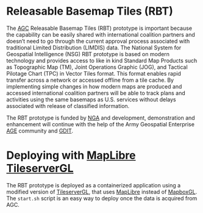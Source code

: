 # Releasable Basemap Tiles (RBT)

The [AGC](https://www.agc.army.mil/) Releasable Basemap Tiles (RBT) prototype is important because the capability can be easily shared with international coalition partners and doesn’t need to go through the current approval process associated with traditional Limited Distribution (LIMDIS) data. The National System for Geospatial Intelligence (NSG) RBT prototype is based on modern technology and provides access to like in kind Standard Map Products such as Topographic Map (TM), Joint Operations Graphic (JOG), and Tactical Pilotage Chart (TPC) in Vector Tiles format. This format enables rapid transfer across a network or accessed offline from a tile cache.  By implementing simple changes in how modern maps are produced and accessed international coalition partners will be able to track plans and activities using the same basemaps as U.S. services without delays associated with release of classified information.

The RBT prototype is funded by [NGA](https://www.nga.mil/) and development, demonstration and enhancement will continue with the help of the Army Geospatial Enterprise [AGE](https://www.agc.army.mil/Army-Geospatial-Enterprise/About/) community and [GDIT](https://www.gdit.com).

# Deploying with [MapLibre TileserverGL](https://github.com/acalcutt/tileserver-gl#maplibre-tileserver-gl)
The RBT prototype is deployed as a containerized application using a modified version of [TileserverGL](https://github.com/maptiler/tileserver-gl), that uses [MapLibre](https://maplibre.org/) instead of [MapboxGL](https://www.mapbox.com/mapbox-gljs). The `start.sh` script is an easy way to deploy once the data is acquired from AGC.
